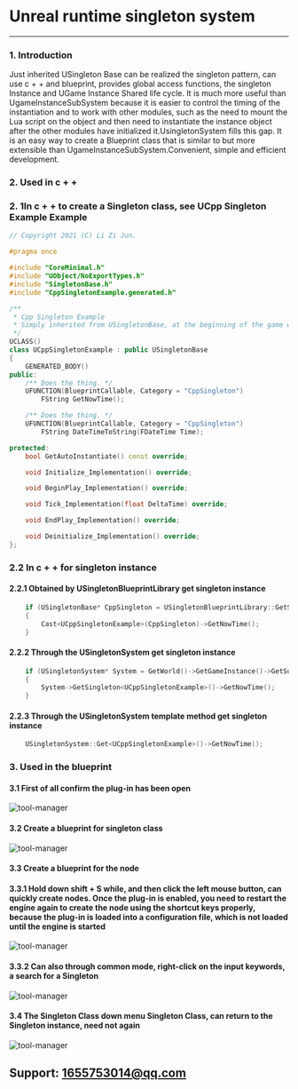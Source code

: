 
# Unreal runtime singleton system
---
### 1. Introduction

Just inherited USingleton Base can be realized the singleton pattern, can use c + + and blueprint, provides global access functions, the singleton Instance and UGame Instance Shared life cycle.
It is much more useful than UgameInstanceSubSystem because it is easier to control the timing of the instantiation and to work with other modules, such as the need to mount the Lua script on the object and then need to instantiate the instance object after the other modules have initialized it.UsingletonSystem fills this gap. It is an easy way to create a Blueprint class that is similar to but more extensible than UgameInstanceSubSystem.Convenient, simple and efficient development.
### 2. Used in c + +
### 2. 1In c + + to create a Singleton class, see UCpp Singleton Example Example
```C++
// Copyright 2021 (C) Li Zi Jun.

#pragma once

#include "CoreMinimal.h"
#include "UObject/NoExportTypes.h"
#include "SingletonBase.h"
#include "CppSingletonExample.generated.h"

/**
 * Cpp Singleton Example
 * Simply inherited from USingletonBase, at the beginning of the game will be according to the need to instantiate the singleton object
 */
UCLASS()
class UCppSingletonExample : public USingletonBase
{
	GENERATED_BODY()
public:
	/** Does the thing. */
	UFUNCTION(BlueprintCallable, Category = "CppSingleton")
		FString GetNowTime();

	/** Does the thing. */
	UFUNCTION(BlueprintCallable, Category = "CppSingleton")
		FString DateTimeToString(FDateTime Time);

protected:
	bool GetAutoInstantiate() const override;

	void Initialize_Implementation() override;

	void BeginPlay_Implementation() override;

	void Tick_Implementation(float DeltaTime) override;

	void EndPlay_Implementation() override;

	void Deinitialize_Implementation() override;
};
```
### 2.2 In c + + for singleton instance
#### 2.2.1 Obtained by USingletonBlueprintLibrary get singleton instance
```C++
	if (USingletonBase* CppSingleton = USingletonBlueprintLibrary::GetSingleton(GetWorld(), UCppSingletonExample::StaticClass()))
	{
		Cast<UCppSingletonExample>(CppSingleton)->GetNowTime();
	}
```
#### 2.2.2 Through the USingletonSystem get singleton instance
```C++
	if (USingletonSystem* System = GetWorld()->GetGameInstance()->GetSubsystem<USingletonSystem>())
	{
		System->GetSingleton<UCppSingletonExample>()->GetNowTime();
	}
```
#### 2.2.3 Through the USingletonSystem template method get singleton instance
```C++
	USingletonSystem::Get<UCppSingletonExample>()->GetNowTime();
```
### 3. Used in the blueprint
#### 3.1 First of all confirm the plug-in has been open
![tool-manager](https://ys-ue4-pluginmall.oss-cn-chengdu.aliyuncs.com/%E4%BC%81%E4%B8%9A%E5%BE%AE%E4%BF%A1%E6%88%AA%E5%9B%BE_20210525093832.png)
#### 3.2 Create a blueprint for singleton class
![tool-manager](https://ys-ue4-pluginmall.oss-cn-chengdu.aliyuncs.com/2021-05-25_093208.png)
#### 3.3 Create a blueprint for the node
#### 3.3.1 Hold down shift + S while, and then click the left mouse button, can quickly create nodes. Once the plug-in is enabled, you need to restart the engine again to create the node using the shortcut keys properly, because the plug-in is loaded into a configuration file, which is not loaded until the engine is started
![tool-manager](https://ys-ue4-pluginmall.oss-cn-chengdu.aliyuncs.com/2021-05-25_095824.png)
#### 3.3.2 Can also through common mode, right-click on the input keywords, a search for a Singleton
![tool-manager](https://ys-ue4-pluginmall.oss-cn-chengdu.aliyuncs.com/2021-05-25_100140.png)
#### 3.4 The Singleton Class down menu Singleton Class, can return to the Singleton instance, need not again
![tool-manager](https://ys-ue4-pluginmall.oss-cn-chengdu.aliyuncs.com/%E4%BC%81%E4%B8%9A%E5%BE%AE%E4%BF%A1%E6%88%AA%E5%9B%BE_20210525095750.png)

## Support: 1655753014@qq.com

